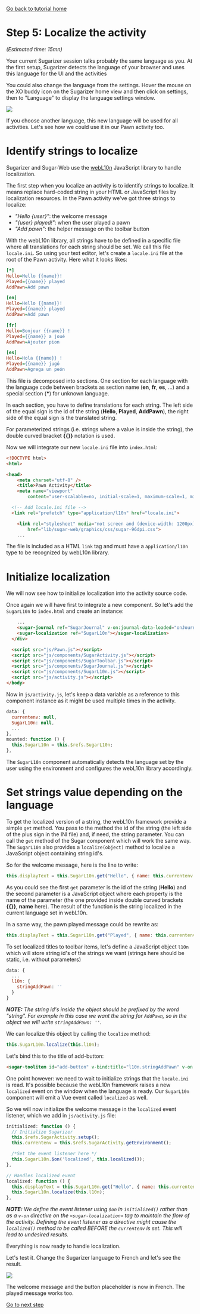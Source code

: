 [Go back to tutorial home](tutorial.md)

# Step 5: Localize the activity
*(Estimated time: 15mn)*

Your current Sugarizer session talks probably the same language as you. At the first setup, Sugarizer detects the language of your browser and uses this language for the UI and the activities

You could also change the language from the settings. Hover the mouse on the XO buddy icon on the Sugarizer home view and then click on settings, then to "Language" to display the language settings window.


![](../images/tutorial_step5_1.png)

If you choose another language, this new language will be used for all activities. Let's see how we could use it in our Pawn activity too.

# Identify strings to localize

Sugarizer and Sugar-Web use the [webL10n](https://github.com/fabi1cazenave/webL10n) JavaScript library to handle localization.

The first step when you localize an activity is to identify strings to localize. It means replace hard-coded string in your HTML or JavaScript files by localization resources. In the Pawn activity we've got three strings to localize:

* *"Hello {user}"*: the welcome message
* *"{user} played!"*: when the user played a pawn
* *"Add pawn"*: the helper message on the toolbar button

With the webL10n library, all strings have to be defined in a specific file where all translations for each string should be set. We call this file `locale.ini`.  So using your text editor, let's create a `locale.ini` file at the root of the Pawn activity. Here what it looks likes: 
```ini
[*]
Hello=Hello {{name}}!
Played={{name}} played
AddPawn=Add pawn

[en]
Hello=Hello {{name}}!
Played={{name}} played
AddPawn=Add pawn

[fr]
Hello=Bonjour {{name}} !
Played={{name}} a joué
AddPawn=Ajouter pion

[es]
Hello=Hola {{name}} !
Played={{name}} jugó
AddPawn=Agrega un peón
```

This file is decomposed into sections. One section for each language with the language code between brackets as section name (**en**, **fr**, **es**, ...) and a special section (**\***) for unknown language.

In each section, you have to define translations for each string. The left side of the equal sign is the id of the string (**Hello**, **Played**, **AddPawn**), the right side of the equal sign is the translated string.

For parameterized strings (i.e. strings where a value is inside the string), the double curved bracket **\{\{\}\}** notation is used.

Now we will integrate our new `locale.ini` file into `index.html`:
```html
<!DOCTYPE html>
<html>

<head>
	<meta charset="utf-8" />
	<title>Pawn Activity</title>
	<meta name="viewport"
		content="user-scalable=no, initial-scale=1, maximum-scale=1, minimum-scale=1, width=device-width, viewport-fit=cover" />

  <!-- Add locale.ini file -->
  <link rel="prefetch" type="application/l10n" href="locale.ini">

	<link rel="stylesheet" media="not screen and (device-width: 1200px) and (device-height: 900px)"
		href="lib/sugar-web/graphics/css/sugar-96dpi.css">
	...
```

The file is included as a HTML `link` tag and must have a `application/l10n` type to be recognized by webL10n library.

# Initialize localization

We will now see how to initialize localization into the activity source code.

Once again we will have first to integrate a new component. So let's add the `SugarL10n` to `index.html` and create an instance:
```html
    ...
    <sugar-journal ref="SugarJournal" v-on:journal-data-loaded="onJournalDataLoaded"></sugar-journal>
    <sugar-localization ref="SugarL10n"></sugar-localization>
  </div>

  <script src="js/Pawn.js"></script>
  <script src="js/components/SugarActivity.js"></script>
  <script src="js/components/SugarToolbar.js"></script>
  <script src="js/components/SugarJournal.js"></script>
  <script src="js/components/SugarL10n.js"></script>
  <script src="js/activity.js"></script>
</body>
```

Now in `js/activity.js`, let's keep a data variable as a reference to this component instance as it might be used multiple times in the activity.
```js
data: {
  currentenv: null,
  SugarL10n: null,
  ...
},
mounted: function () {
  this.SugarL10n = this.$refs.SugarL10n;
},
```

The `SugarL10n` component automatically detects the language set by the user using the environment and configures the webL10n library accordingly.

# Set strings value depending on the language

To get the localized version of a string, the webL10n framework provide a simple `get` method. You pass to the method the id of the string (the left side of the plus sign in the INI file) and, if need, the string parameter. You can call the `get` method of the Sugar component which will work the same way. The `SugarL10n` also provides a `localize(object)` method to localize a JavaScript object containing string id's. 

So for the welcome message, here is the line to write:
```js
this.displayText = this.SugarL10n.get("Hello", { name: this.currentenv.user.name });
```
As you could see the first `get` parameter is the id of the string (**Hello**) and the second parameter is a JavaScript object where each property is the name of the parameter (the one provided inside double curved brackets **\{\{\}\}**, **name** here). The result of the function is the string localized in the current language set in webL10n.

In a same way, the pawn played message could be rewrite as: 
```js
this.displayText = this.SugarL10n.get("Played", { name: this.currentenv.user.name });
```

To set localized titles to toolbar items, let's define a JavaScript object `l10n` which will store string id's of the strings we want (strings here should be static, i.e. without parameters)
```js
data: {
  ...
  l10n: {
    stringAddPawn: ''
  }
}
```
***NOTE:*** *The string id's inside the object should be prefixed by the word "string". For example in this case we want the string for `AddPawn`, so in the object we will write `stringAddPawn: ''`.*

We can localize this object by calling the `localize` method: 
```js
this.SugarL10n.localize(this.l10n);
```

Let's bind this to the title of add-button:
```html
<sugar-toolitem id="add-button" v-bind:title="l10n.stringAddPawn" v-on:click="onAddClick"></sugar-toolitem>
```

One point however: we need to wait to initialize strings that the `locale.ini` is read. It's possible because the webL10n framework raises a new `localized` event on the window when the language is ready. Our `SugarL10n` component will emit a Vue event called `localized` as well.

So we will now initialize the welcome message in the `localized` event listener, which we add in `js/activity.js` file:
```js
initialized: function () {
  // Initialize Sugarizer
  this.$refs.SugarActivity.setup();
  this.currentenv = this.$refs.SugarActivity.getEnvironment();

  /*Set the event listener here */
  this.SugarL10n.$on('localized', this.localized());
},

// Handles localized event
localized: function () {
  this.displayText = this.SugarL10n.get("Hello", { name: this.currentenv.user.name });
  this.SugarL10n.localize(this.l10n);
},
```
***NOTE:*** *We define the event listener using `$on` in `initialized()` rather than as a `v-on` directive on the `<sugar-localization>` tag to maintain the flow of the activity. Defining the event listener as a directive might cause the `localized()` method to be called BEFORE the `currentenv` is set. This will lead to undesired results.*

Everything is now ready to handle localization.

Let's test it. Change the Sugarizer language to French and let's see the result.


![](../images/tutorial_step5_2.png)

The welcome message and the button placeholder is now in French. The played message works too.

[Go to next step](step6.md)